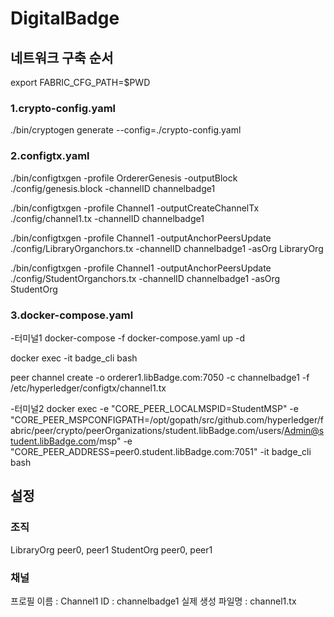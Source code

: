 # DigitalBadge

## 네트워크 구축 순서

export FABRIC_CFG_PATH=$PWD

### 1.crypto-config.yaml

./bin/cryptogen generate --config=./crypto-config.yaml

### 2.configtx.yaml

./bin/configtxgen -profile OrdererGenesis -outputBlock ./config/genesis.block -channelID channelbadge1

./bin/configtxgen -profile Channel1 -outputCreateChannelTx ./config/channel1.tx -channelID channelbadge1

./bin/configtxgen -profile Channel1 -outputAnchorPeersUpdate ./config/LibraryOrganchors.tx -channelID channelbadge1 -asOrg LibraryOrg

./bin/configtxgen -profile Channel1 -outputAnchorPeersUpdate ./config/StudentOrganchors.tx -channelID channelbadge1 -asOrg StudentOrg

### 3.docker-compose.yaml
-터미널1
docker-compose -f docker-compose.yaml up -d

docker exec -it badge_cli bash

peer channel create -o orderer1.libBadge.com:7050 -c channelbadge1 -f /etc/hyperledger/configtx/channel1.tx

-터미널2
docker exec -e "CORE_PEER_LOCALMSPID=StudentMSP" -e "CORE_PEER_MSPCONFIGPATH=/opt/gopath/src/github.com/hyperledger/fabric/peer/crypto/peerOrganizations/student.libBadge.com/users/Admin@student.libBadge.com/msp" -e "CORE_PEER_ADDRESS=peer0.student.libBadge.com:7051" -it badge_cli bash




## 설정

### 조직

LibraryOrg peer0, peer1
StudentOrg peer0, peer1

### 채널

프로필 이름 : Channel1
ID : channelbadge1
실제 생성 파일명 : channel1.tx


